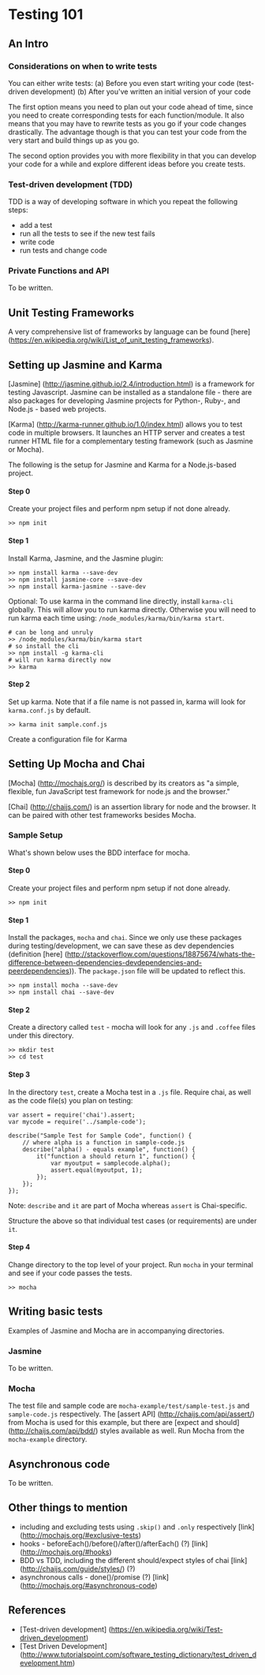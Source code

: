 Testing 101
=================

## An Intro

### Considerations on when to write tests

You can either write tests:
(a) Before you even start writing your code (test-driven development)
(b) After you've written an initial version of your code

The first option means you need to plan out your code ahead of time, since you need to create corresponding tests for each function/module. It also means that you may have to rewrite tests as you go if your code changes drastically. The advantage though is that you can test your code from the very start and build things up as you go.

The second option provides you with more flexibility in that you can develop your code for a while and explore different ideas before you create tests.

### Test-driven development (TDD)

TDD is a way of developing software in which you repeat the following steps:
- add a test
- run all the tests to see if the new test fails
- write code
- run tests and change code

### Private Functions and API

To be written.


## Unit Testing Frameworks

A very comprehensive list of frameworks by language can be found [here] (https://en.wikipedia.org/wiki/List_of_unit_testing_frameworks).


## Setting up Jasmine and Karma

[Jasmine] (http://jasmine.github.io/2.4/introduction.html) is a framework for testing Javascript. Jasmine can be installed as a standalone file - there are also packages for developing Jasmine projects for Python-, Ruby-, and Node.js - based web projects.

[Karma] (http://karma-runner.github.io/1.0/index.html) allows you to test code in multiple browsers. It launches an HTTP server and creates a test runner HTML file for a complementary testing framework (such as Jasmine or Mocha).

The following is the setup for Jasmine and Karma for a Node.js-based project.

#### Step 0

Create your project files and perform npm setup if not done already.

```
>> npm init
```

#### Step 1

Install Karma, Jasmine, and the Jasmine plugin:

```
>> npm install karma --save-dev
>> npm install jasmine-core --save-dev
>> npm install karma-jasmine --save-dev
```

Optional: To use karma in the command line directly, install `karma-cli` globally. This will allow you to run karma directly. Otherwise you will need to run karma each time using: `/node_modules/karma/bin/karma start`.

```
# can be long and unruly
>> /node_modules/karma/bin/karma start
# so install the cli
>> npm install -g karma-cli
# will run karma directly now
>> karma
```

#### Step 2
Set up karma. Note that if a file name is not passed in, karma will look for `karma.conf.js` by default.

```
>> karma init sample.conf.js
```

Create a configuration file for Karma


## Setting Up Mocha and Chai

[Mocha] (http://mochajs.org/) is described by its creators as "a simple, flexible, fun JavaScript test framework for node.js and the browser."

[Chai] (http://chaijs.com/) is an assertion library for node and the browser. It can be paired with other test frameworks besides Mocha.


### Sample Setup

What's shown below uses the BDD interface for mocha.

#### Step 0

Create your project files and perform npm setup if not done already.

```
>> npm init
```

#### Step 1

Install the packages, `mocha` and `chai`. Since we only use these packages during testing/development, we can save these as dev dependencies (definition [here] (http://stackoverflow.com/questions/18875674/whats-the-difference-between-dependencies-devdependencies-and-peerdependencies)). The `package.json` file will be updated to reflect this.

```
>> npm install mocha --save-dev
>> npm install chai --save-dev
```

#### Step 2

Create a directory called `test` - mocha will look for any `.js` and `.coffee` files under this directory.

```
>> mkdir test
>> cd test
```

#### Step 3

In the directory `test`, create a Mocha test in a `.js` file. Require chai, as well as the code file(s) you plan on testing:

```
var assert = require('chai').assert;
var mycode = require('../sample-code');

describe("Sample Test for Sample Code", function() {
    // where alpha is a function in sample-code.js
    describe("alpha() - equals example", function() {
        it("function a should return 1", function() {
            var myoutput = samplecode.alpha();
            assert.equal(myoutput, 1);
        });
    });
});
```

Note: `describe` and `it` are part of Mocha whereas `assert` is Chai-specific.

Structure the above so that individual test cases (or requirements) are under `it`.

#### Step 4
Change directory to the top level of your project. Run `mocha` in your terminal and see if your code passes the tests.
```
>> mocha
```

## Writing basic tests

Examples of Jasmine and Mocha are in accompanying directories.

### Jasmine

To be written.

### Mocha

The test file and sample code are `mocha-example/test/sample-test.js` and `sample-code.js` respectively. The [assert API] (http://chaijs.com/api/assert/) from Mocha is used for this example, but there are [expect and should] (http://chaijs.com/api/bdd/) styles available as well. Run Mocha from the `mocha-example` directory.


## Asynchronous code

To be written.

## Other things to mention
- including and excluding tests using `.skip()` and `.only` respectively [link] (http://mochajs.org/#exclusive-tests)
- hooks - beforeEach()/before()/after()/afterEach() (?) [link] (http://mochajs.org/#hooks)
- BDD vs TDD, including the different should/expect styles of chai [link] (http://chaijs.com/guide/styles/) (?)
- asynchronous calls - done()/promise (?) [link] (http://mochajs.org/#asynchronous-code)

## References
- [Test-driven development] (https://en.wikipedia.org/wiki/Test-driven_development)
- [Test Driven Development] (http://www.tutorialspoint.com/software_testing_dictionary/test_driven_development.htm)
